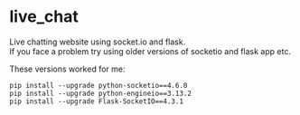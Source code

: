 # live_chat
<div> Live chatting website using socket.io and flask. </div>
<div> If you face a problem try using older versions of socketio and flask app etc.</div>
<p> These versions worked for me:</p>
<code>pip install --upgrade python-socketio==4.6.0
pip install --upgrade python-engineio==3.13.2
pip install --upgrade Flask-SocketIO==4.3.1</code>
